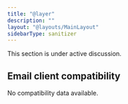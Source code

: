```yaml
---
title: "@layer"
description: ""
layout: "@layouts/MainLayout"
sidebarType: sanitizer
---
```


This section is under active discussion.

## Email client compatibility

No compatibility data available.